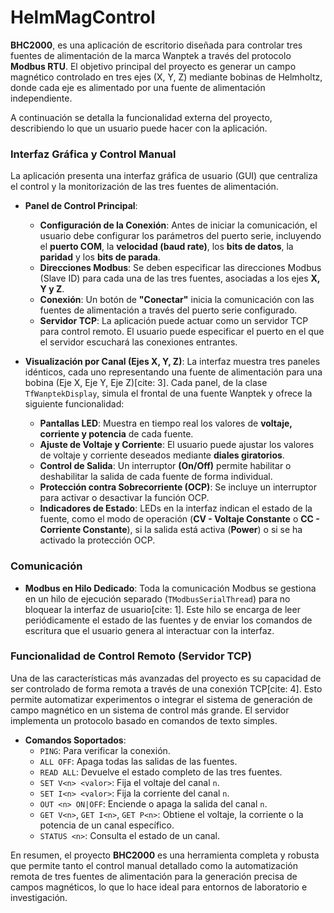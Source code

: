 # HelmMagControl
**BHC2000**, es una aplicación de escritorio diseñada para controlar tres fuentes de alimentación de la marca Wanptek a través del protocolo **Modbus RTU**. El objetivo principal del proyecto es generar un campo magnético controlado en tres ejes (X, Y, Z) mediante bobinas de Helmholtz, donde cada eje es alimentado por una fuente de alimentación independiente.

A continuación se detalla la funcionalidad externa del proyecto, describiendo lo que un usuario puede hacer con la aplicación.

### **Interfaz Gráfica y Control Manual**

La aplicación presenta una interfaz gráfica de usuario (GUI) que centraliza el control y la monitorización de las tres fuentes de alimentación.

* **Panel de Control Principal**:
    * **Configuración de la Conexión**: Antes de iniciar la comunicación, el usuario debe configurar los parámetros del puerto serie, incluyendo el **puerto COM**, la **velocidad (baud rate)**, los **bits de datos**, la **paridad** y los **bits de parada**.
    * **Direcciones Modbus**: Se deben especificar las direcciones Modbus (Slave ID) para cada una de las tres fuentes, asociadas a los ejes **X, Y y Z**.
    * **Conexión**: Un botón de **"Conectar"** inicia la comunicación con las fuentes de alimentación a través del puerto serie configurado.
    * **Servidor TCP**: La aplicación puede actuar como un servidor TCP para control remoto. El usuario puede especificar el puerto en el que el servidor escuchará las conexiones entrantes.

* **Visualización por Canal (Ejes X, Y, Z)**:
    La interfaz muestra tres paneles idénticos, cada uno representando una fuente de alimentación para una bobina (Eje X, Eje Y, Eje Z)[cite: 3]. Cada panel, de la clase `TfWanptekDisplay`, simula el frontal de una fuente Wanptek y ofrece la siguiente funcionalidad:
    * **Pantallas LED**: Muestra en tiempo real los valores de **voltaje, corriente y potencia** de cada fuente.
    * **Ajuste de Voltaje y Corriente**: El usuario puede ajustar los valores de voltaje y corriente deseados mediante **diales giratorios**.
    * **Control de Salida**: Un interruptor **(On/Off)** permite habilitar o deshabilitar la salida de cada fuente de forma individual.
    * **Protección contra Sobrecorriente (OCP)**: Se incluye un interruptor para activar o desactivar la función OCP.
    * **Indicadores de Estado**: LEDs en la interfaz indican el estado de la fuente, como el modo de operación (**CV - Voltaje Constante** o **CC - Corriente Constante**), si la salida está activa (**Power**) o si se ha activado la protección OCP.

### **Comunicación**

* **Modbus en Hilo Dedicado**: Toda la comunicación Modbus se gestiona en un hilo de ejecución separado (`TModbusSerialThread`) para no bloquear la interfaz de usuario[cite: 1]. Este hilo se encarga de leer periódicamente el estado de las fuentes y de enviar los comandos de escritura que el usuario genera al interactuar con la interfaz.

### **Funcionalidad de Control Remoto (Servidor TCP)**

Una de las características más avanzadas del proyecto es su capacidad de ser controlado de forma remota a través de una conexión TCP[cite: 4]. Esto permite automatizar experimentos o integrar el sistema de generación de campo magnético en un sistema de control más grande. El servidor implementa un protocolo basado en comandos de texto simples.

* **Comandos Soportados**:
    * `PING`: Para verificar la conexión.
    * `ALL OFF`: Apaga todas las salidas de las fuentes.
    * `READ ALL`: Devuelve el estado completo de las tres fuentes.
    * `SET V<n> <valor>`: Fija el voltaje del canal `n`.
    * `SET I<n> <valor>`: Fija la corriente del canal `n`.
    * `OUT <n> ON|OFF`: Enciende o apaga la salida del canal `n`.
    * `GET V<n>`, `GET I<n>`, `GET P<n>`: Obtiene el voltaje, la corriente o la potencia de un canal específico.
    * `STATUS <n>`: Consulta el estado de un canal.

En resumen, el proyecto **BHC2000** es una herramienta completa y robusta que permite tanto el control manual detallado como la automatización remota de tres fuentes de alimentación para la generación precisa de campos magnéticos, lo que lo hace ideal para entornos de laboratorio e investigación.

